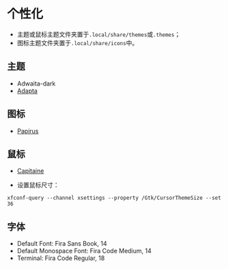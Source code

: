 # 个性化

- 主题或鼠标主题文件夹置于`.local/share/themes`或`.themes`；
- 图标主题文件夹置于`.local/share/icons`中。

## 主题

- Adwaita-dark
- [Adapta](https://github.com/adapta-project/adapta-gtk-theme)

## 图标

- [Papirus](https://github.com/PapirusDevelopmentTeam/papirus-icon-theme)

## 鼠标

- [Capitaine](https://github.com/keeferrourke/capitaine-cursors)

- 设置鼠标尺寸：

```
xfconf-query --channel xsettings --property /Gtk/CursorThemeSize --set 36
```

## 字体

- Default Font: Fira Sans Book, 14
- Default Monospace Font: Fira Code Medium, 14
- Terminal: Fira Code Regular, 18